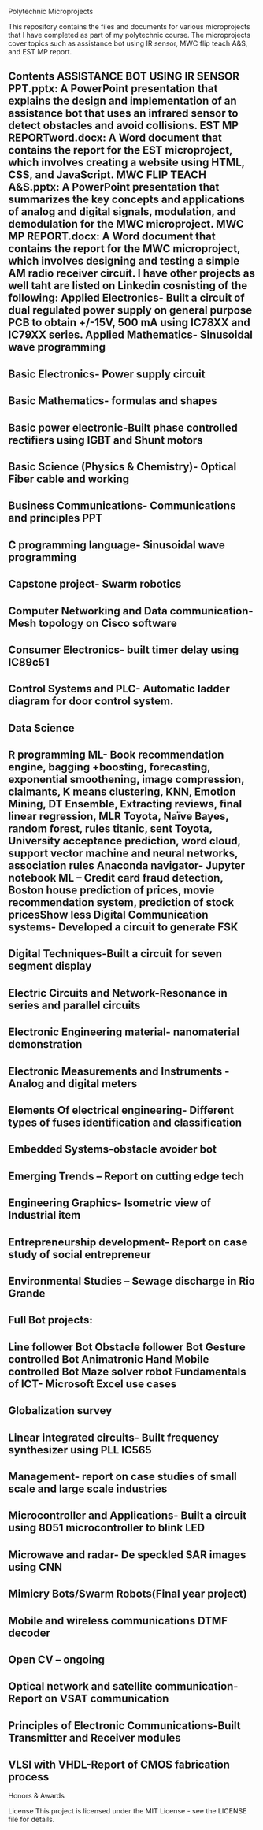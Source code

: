 Polytechnic Microprojects

This repository contains the files and documents for various microprojects that I have completed as part of my polytechnic course. The microprojects cover topics such as assistance bot using IR sensor, MWC flip teach A&S, and EST MP report.

Contents
ASSISTANCE BOT USING IR SENSOR PPT.pptx: A PowerPoint presentation that explains the design and implementation of an assistance bot that uses an infrared sensor to detect obstacles and avoid collisions.
EST MP REPORTword.docx: A Word document that contains the report for the EST microproject, which involves creating a website using HTML, CSS, and JavaScript.
MWC FLIP TEACH A&S.pptx: A PowerPoint presentation that summarizes the key concepts and applications of analog and digital signals, modulation, and demodulation for the MWC microproject.
MWC MP REPORT.docx: A Word document that contains the report for the MWC microproject, which involves designing and testing a simple AM radio receiver circuit.
I have other projects as well taht are listed on Linkedin cosnisting of the following:
Applied Electronics- Built a circuit of dual regulated power supply on general purpose PCB to obtain +/-15V, 500 mA using IC78XX and IC79XX series.
Applied Mathematics- Sinusoidal wave programming
-
Basic Electronics- Power supply circuit
-
Basic Mathematics- formulas and shapes
-
Basic power electronic-Built phase controlled rectifiers using IGBT and Shunt motors
-
Basic Science (Physics & Chemistry)- Optical Fiber cable and working
-
Business Communications- Communications and principles PPT
-
C programming language- Sinusoidal wave programming
-
Capstone project- Swarm robotics
-
Computer Networking and Data communication- Mesh topology on Cisco software
-
Consumer Electronics- built timer delay using IC89c51
-
Control Systems and PLC- Automatic ladder diagram for door control system.
-
Data Science
-
R programming ML- Book recommendation engine, bagging +boosting, forecasting,
exponential smoothening, image compression, claimants, K means clustering, KNN, Emotion
Mining, DT Ensemble, Extracting reviews, final linear regression, MLR Toyota, Naïve
Bayes, random forest, rules titanic, sent Toyota, University acceptance prediction, word
cloud, support vector machine and neural networks, association rules
Anaconda navigator- Jupyter notebook ML – Credit card fraud detection, Boston house
prediction of prices, movie recommendation system, prediction of stock pricesShow less 
Digital Communication systems- Developed a circuit to generate FSK
-
Digital Techniques-Built a circuit for seven segment display
-
Electric Circuits and Network-Resonance in series and parallel circuits
-
Electronic Engineering material- nanomaterial demonstration
-
Electronic Measurements and Instruments -Analog and digital meters
-
Elements Of electrical engineering- Different types of fuses identification and classification
-
Embedded Systems-obstacle avoider bot
-
Emerging Trends – Report on cutting edge tech
-
Engineering Graphics- Isometric view of Industrial item
-
Entrepreneurship development- Report on case study of social entrepreneur
-
Environmental Studies – Sewage discharge in Rio Grande
-
Full Bot projects:
-
Line follower Bot
Obstacle follower Bot
Gesture controlled Bot
Animatronic Hand
Mobile controlled Bot
Maze solver robot
Fundamentals of ICT- Microsoft Excel use cases
-
Globalization survey
-
Linear integrated circuits- Built frequency synthesizer using PLL IC565
-
Management- report on case studies of small scale and large scale industries
-
Microcontroller and Applications- Built a circuit using 8051 microcontroller to blink LED
-
Microwave and radar- De speckled SAR images using CNN
-
Mimicry Bots/Swarm Robots(Final year project)
-
Mobile and wireless communications DTMF decoder
-
Open CV – ongoing
-
Optical network and satellite communication- Report on VSAT communication
-
Principles of Electronic Communications-Built Transmitter and Receiver modules
-
VLSI with VHDL-Report of CMOS fabrication process
-
Honors & Awards

License
This project is licensed under the MIT License - see the LICENSE file for details.
